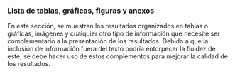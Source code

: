 
### Lista de tablas, gráficas, figuras y anexos

En esta sección, se muestran los resultados organizados en tablas o gráficas, imágenes y cualquier otro tipo de información que necesite ser complementario a la presentación de los resultados. Debido a que la inclusión de información fuera del texto podría entorpecer la fluidez de este, se debe hacer uso de estos complementos para mejorar la calidad de los resultados.
